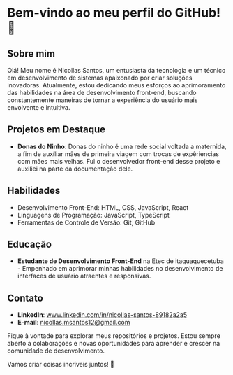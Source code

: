 # Bem-vindo ao meu perfil do GitHub! 👋

## Sobre mim
Olá! Meu nome é Nicollas Santos, um entusiasta da tecnologia e um técnico em desenvolvimento de sistemas apaixonado por criar soluções inovadoras. Atualmente, estou dedicando meus esforços ao aprimoramento das habilidades na área de desenvolvimento front-end, buscando constantemente maneiras de tornar a experiência do usuário mais envolvente e intuitiva.

## Projetos em Destaque
- **Donas do Ninho**: Donas do ninho é uma rede social voltada a maternida, a fim de auxíliar mâes de primeira viagem com trocas de expêriencias com mâes mais velhas. Fui o desenvolvedor front-end desse projeto e auxiliei na parte da documentaçâo dele.
## Habilidades
- Desenvolvimento Front-End: HTML, CSS, JavaScript, React
- Linguagens de Programação: JavaScript, TypeScript
- Ferramentas de Controle de Versão: Git, GitHub

## Educação
- **Estudante de Desenvolvimento Front-End** na Etec de itaquaquecetuba - Empenhado em aprimorar minhas habilidades no desenvolvimento de interfaces de usuário atraentes e responsivas.

## Contato
- **LinkedIn**: www.linkedin.com/in/nicollas-santos-89182a2a5
- **E-mail**: nicollas.msantos12@gmail.com

Fique à vontade para explorar meus repositórios e projetos. Estou sempre aberto a colaborações e novas oportunidades para aprender e crescer na comunidade de desenvolvimento.

Vamos criar coisas incríveis juntos! 🚀
